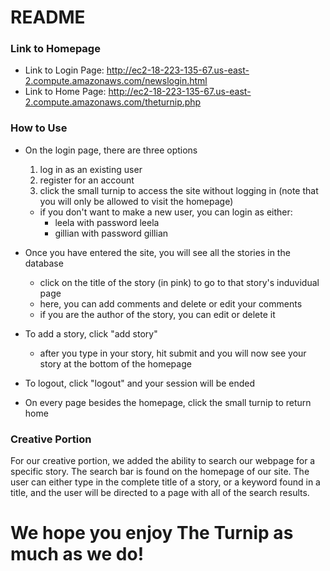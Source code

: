 # README #

### Link to Homepage ###

* Link to Login Page: http://ec2-18-223-135-67.us-east-2.compute.amazonaws.com/newslogin.html
* Link to Home Page: http://ec2-18-223-135-67.us-east-2.compute.amazonaws.com/theturnip.php 

### How to Use ###

- On the login page, there are three options
	1. log in as an existing user
	2. register for an account
	3. click the small turnip to access the site without logging in
		(note that you will only be allowed to visit the homepage)
		
	- if you don't want to make a new user, you can login as either:
		- leela with password leela
		- gillian with password gillian
		
- Once you have entered the site, you will see all the stories in the database
	- click on the title of the story (in pink) to go to that story's induvidual page
	- here, you can add comments and delete or edit your comments
	- if you are the author of the story, you can edit or delete it
	
- To add a story, click "add story"
	- after you type in your story, hit submit and you will now see your story at the bottom of the homepage
	
- To logout, click "logout" and your session will be ended

- On every page besides the homepage, click the small turnip to return home

### Creative Portion ###

For our creative portion, we added the ability to search our webpage for a specific story. The search bar is found on the homepage of our site. The user can either type in the complete title of a story, or a keyword found in a title, and the user will be directed to a page with all of the search results.

# We hope you enjoy The Turnip as much as we do! #
